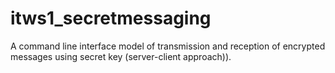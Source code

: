 # itws1_secretmessaging
A command line interface model of transmission and reception of encrypted messages using secret key (server-client approach)).
